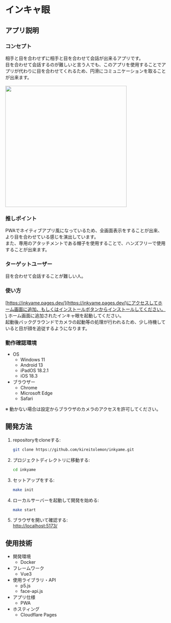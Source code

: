 # インキャ眼

## アプリ説明
### コンセプト
相手と目を合わせずに相手と目を合わせて会話が出来るアプリです。\
目を合わせて会話するのが難しいと言う人でも、このアプリを使用することでアプリが代わりに目を合わせてくれるため、円滑にコミュニケーションを取ることが出来ます。\
\
<img src="https://github.com/user-attachments/assets/7cb8a212-6a10-4678-ae93-7e49e0b18eda" width="380px" style="margin: auto;" />

### 推しポイント
PWAでネイティブアプリ風になっているため、全画面表示をすることが出来、より目を合わせている感じを演出しています。\
また、専用のアタッチメントである帽子を使用することで、ハンズフリーで使用することが出来ます。

### ターゲットユーザー
目を合わせて会話することが難しい人。

### 使い方
[https://inkyame.pages.dev/](https://inkyame.pages.dev/)にアクセスしてホーム画面に追加、もしくはインストールボタンからインストールしてください。\
ホーム画面に追加されたインキャ眼を起動してください。\
起動後バックグラウンドでカメラの起動等の処理が行われるため、少し待機していると目が顔を追従するようになります。

### 動作確認環境
- OS
    - Windows 11
    - Android 13
    - iPadOS 18.2.1
    - iOS 18.3
- ブラウザー
    - Chrome
    - Microsoft Edge
    - Safari

※ 動かない場合は設定からブラウザのカメラのアクセスを許可してください。

## 開発方法
1. repositoryをcloneする:
    ```sh
    git clone https://github.com/kireitolemon/inkyame.git
    ```
2. プロジェクトディレクトリに移動する:
    ```sh
    cd inkyame
    ```
3. セットアップをする:
    ```sh
    make init
    ```
4. ローカルサーバーを起動して開発を始める:
    ```sh
    make start
    ```
5. ブラウザを開いて確認する:\
    [http://localhost:5173/](http://localhost:5173/)

## 使用技術
- 開発環境
    - Docker
- フレームワーク
    - Vue3
- 使用ライブラリ・API
    - p5.js
    - face-api.js
- アプリ仕様
    - PWA
- ホスティング
    - Cloudflare Pages
